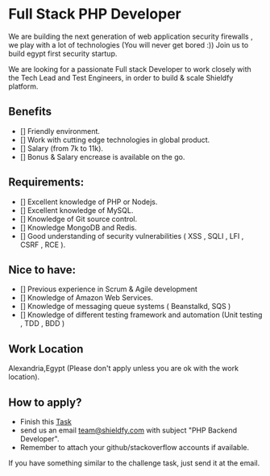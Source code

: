 # Full Stack PHP Developer

We are building the next generation of web application security firewalls , we play with a lot of technologies  (You will never get bored :))
Join us to build egypt first security startup.

We are looking for a passionate Full stack Developer to work closely with the Tech Lead and Test Engineers, in order to build & scale Shieldfy platform.

## Benefits
- [] Friendly environment.
- [] Work with cutting edge technologies in global product.
- [] Salary (from 7k to 11k).
- [] Bonus & Salary encrease is available on the go.

## Requirements:

- [] Excellent knowledge of PHP or Nodejs.
- [] Excellent knowledge of MySQL.
- [] Knowledge of Git source control.
- [] Knowledge MongoDB and Redis.
- [] Good understanding of security vulnerabilities ( XSS , SQLI , LFI , CSRF , RCE ).


## Nice to have:

- [] Previous experience in Scrum & Agile development
- [] Knowledge of Amazon Web Services.
- [] Knowledge of messaging queue systems ( Beanstalkd, SQS )
- [] Knowledge of different testing framework and automation (Unit testing , TDD , BDD )

## Work Location

Alexandria,Egypt (Please don't apply unless you are ok with the work location).

## How to apply?

- Finish this [Task](./Full-stack-php-developer-task.md)
- send us an email team@shieldfy.com with subject "PHP Backend Developer".
- Remember to attach your github/stackoverflow accounts if available.

If you have something similar to the challenge task, just send it at the email.